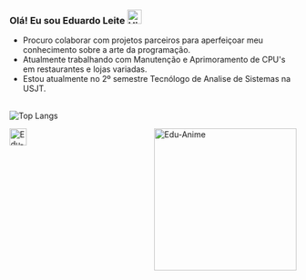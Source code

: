 ### Olá! Eu sou **Eduardo Leite**  <img align="centre" alt="Hi" height="25" src="https://media.tenor.com/SNL9_xhZl9oAAAAi/waving-hand-joypixels.gif" alt="Hi"> <br>
- Procuro colaborar com projetos parceiros para aperfeiçoar meu conhecimento sobre a arte da programação.
- Atualmente trabalhando com Manutenção e Aprimoramento de CPU's em restaurantes e lojas variadas.
- Estou atualmente no 2º semestre Tecnólogo de Analise de Sistemas na USJT. <br> <br>

![Top Langs](https://github-readme-stats.vercel.app/api/top-langs/?username=Edbussl&layout=pie&theme=graywhite)
<div style="display: inline_block">

 <!-- LINGUAGENS:
<img align="center" alt="Rafa-Python" height="30" width="40" src="https://raw.githubusercontent.com/devicons/devicon/master/icons/python/python-original.svg">
<img align="center" alt="Rafa-HTML" height="30" width="40" src="https://raw.githubusercontent.com/devicons/devicon/master/icons/html5/html5-original.svg">
<img align="center" alt="Rafa-CSS" height="30" width="40" src="https://raw.githubusercontent.com/devicons/devicon/master/icons/css3/css3-original.svg"> -->

<!--        GIF        -->
<img align="right" alt="Edu-Anime" height="250" width="250" src="https://i.picasion.com/pic92/477263b4cd953d23df6785584e25d99e.gif" alt="Eduardo Animezinho">

<!--   Redes Sociais   -->
[<img align="center" alt="Edu-LinkedIN" height="30" src="https://cdn.jsdelivr.net/gh/devicons/devicon@latest/icons/linkedin/linkedin-original.svg" />](https://www.linkedin.com/feed/?trk=sem-ga_campid.12619604099_asid.149519181115_crid.657343811713_kw.linkedin_d.c_tid.kwd-148086543_n.g_mt.e_geo.1001724) 

<!-- Cobrinha Commits  
![Snake animation](https://github.vom/Edbussl/Edbussl/blob/output/github-contribution-grid-snake-svg)
-->

</div>
